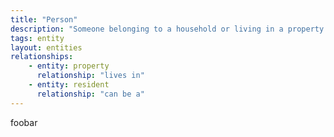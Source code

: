 ```yaml
---
title: "Person"
description: "Someone belonging to a household or living in a property in Hackney"
tags: entity
layout: entities
relationships: 
    - entity: property
      relationship: "lives in"
    - entity: resident
      relationship: "can be a"
---
```


foobar